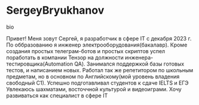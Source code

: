 # SergeyBryukhanov
bio

Привет! Меня зовут Сергей, я разработчик в сфере IT с декабря 2023 г. По оббразованию я инженер электрооборудования(бакалавр). 
Кроме создания простых телеграм-ботов и простых скриптов успел поработать в компании Тензор на должности инженера-тестировщика(Automation QA). Занимался поддержкой базы готовых тестов, и написанием новых.
Работал так же репетитором по школьным предметам, но в основном по Английскому(мой уровень владения свободный С1). Успешно подготавливал студентов к сдаче IELTS и ЕГЭ
Увлекаюсь шахматами, восточчной культурой и видеоиграми.
Хочу развиваться как специалист в сфере IT 
